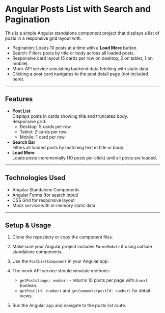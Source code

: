 # Angular Posts List with Search and Pagination

This is a simple Angular standalone component project that displays a list of posts in a responsive grid layout with:

- Pagination: Loads 10 posts at a time with a **Load More** button.
- Search: Filters posts by title or body across all loaded posts.
- Responsive card layout (5 cards per row on desktop, 2 on tablet, 1 on mobile).
- Mock API service simulating backend data fetching with static data.
- Clicking a post card navigates to the post detail page (not included here).

---

## Features

- **Post List**  
  Displays posts in cards showing title and truncated body.  
  Responsive grid:  
  - Desktop: 5 cards per row  
  - Tablet: 2 cards per row  
  - Mobile: 1 card per row  
- **Search Bar**  
  Filters all loaded posts by matching text in title or body.  
- **Load More**  
  Loads posts incrementally (10 posts per click) until all posts are loaded.

---

## Technologies Used

- Angular Standalone Components  
- Angular Forms (for search input)  
- CSS Grid for responsive layout  
- Mock service with in-memory static data

---

## Setup & Usage

1. Clone the repository or copy the component files.

2. Make sure your Angular project includes `FormsModule` if using outside standalone components.

3. Use the `PostListComponent` in your Angular app.

4. The mock API service should simulate methods:  
   - `getPosts(page: number)` - returns 10 posts per page with a `next` boolean.  
   - `getPost(id: number)` and `getComments(postId: number)` for detail views.

5. Run the Angular app and navigate to the posts list route.

 
 
 